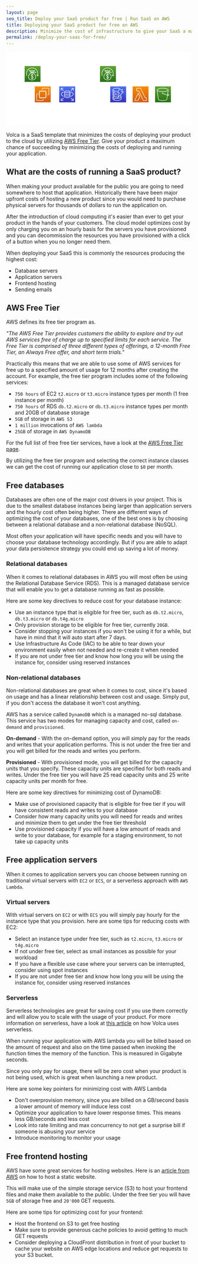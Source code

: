 ```yaml
---
layout: page
seo_title: Deploy your SaaS product for free | Run SaaS on AWS
title: Deploying your SaaS product for free on AWS
description: Minimize the cost of infrastructure to give your SaaS a maximum chance of succeeding. Utalize AWS Free Tier and Serverless to deploy your product for free.
permalink: /deploy-your-saas-for-free/
---
```


![Free tier services](../images/free-tier.png)

Volca is a SaaS template that minimizes the costs of deploying your product to the cloud by utilizing [AWS Free Tier](https://aws.amazon.com/free/). Give your product a maximum chance of succeeding by minimizing the costs of deploying and running your application.

## What are the costs of running a SaaS product?

When making your product available for the public you are going to need somewhere to host that application. Historically there have been major upfront costs of hosting a new product since you would need to purchase physical servers for thousands of dollars to run the application on.

After the introduction of cloud computing it's easier than ever to get your product in the hands of your customers. The cloud model optimizes cost by only charging you on an hourly basis for the servers you have provisioned and you can decommission the resources you have provisioned with a click of a button when you no longer need them.

When deploying your SaaS this is commonly the resources producing the highest cost:

- Database servers
- Application servers
- Frontend hosting
- Sending emails

## AWS Free Tier

AWS defines its free tier program as.

_"The AWS Free Tier provides customers the ability to explore and try out AWS services free of charge up to specified limits for each service. The Free Tier is comprised of three different types of offerings, a 12-month Free Tier, an Always Free offer, and short term trials."_

Practically this means that we are able to use some of AWS services for free up to a specified amount of usage for 12 months after creating the account. For example, the free tier program includes some of the following services:

- `750 hours` of EC2 `t2.micro` or `t3.micro` instance types per month (1 free instance per month)
- `750 hours` of RDS `db.t2.micro` or `db.t3.micro` instance types per month and 20GB of database storage
- `5GB` of storage in `AWS S3`
- `1 million` invocations of `AWS lambda`
- `25GB` of storage in `AWS DynamoDB`

For the full list of free free tier services, have a look at the [AWS Free Tier page](https://aws.amazon.com/free/).

By utilizing the free tier program and selecting the correct instance classes we can get the cost of running our application close to `$0` per month.

## Free databases

Databases are often one of the major cost drivers in your project. This is due to the smallest database instances being larger than application servers and the hourly cost often being higher. There are different ways of optimizing the cost of your databases, one of the best ones is by choosing between a relational database and a non-relational database (NoSQL).

Most often your application will have specific needs and you will have to choose your database technology accordingly. But if you are able to adapt your data persistence strategy you could end up saving a lot of money.

### Relational databases

When it comes to relational databases in AWS you will most often be using the Relational Database Service (RDS). This is a managed database service that will enable you to get a database running as fast as possible.

Here are some key directives to reduce cost for your database instance:

- Use an instance type that is eligible for free tier, such as `db.t2.micro`, `db.t3.micro` or `db.t4g.micro`
- Only provision storage to be eligible for free tier, currently `20GB`.
- Consider stopping your instances if you won't be using it for a while, but have in mind that it will auto start after 7 days.
- Use Infrastructure As Code (IAC) to be able to tear down your environment easily when not needed and re-create it when needed
- If you are not under free tier and know how long you will be using the instance for, consider using reserved instances

### Non-relational databases

Non-relational databases are great when it comes to cost, since it's based on usage and has a linear relationship between cost and usage. Simply put, if you don't access the database it won't cost anything.

AWS has a service called `DynamoDB` which is a managed no-sql database. This service has two modes for managing capacity and cost, called `on-demand` and `provisioned`.

**On-demand** - With the on-demand option, you will simply pay for the reads and writes that your application performs. This is not under the free tier and you will get billed for the reads and writes you perform.

**Provisioned** - With provisioned mode, you will get billed for the capacity units that you specify. These capacity units are specified for both reads and writes. Under the free tier you will have 25 read capacity units and 25 write capacity units per month for free.

Here are some key directives for minimizing cost of DynamoDB:

- Make use of provisioned capacity that is eligible for free tier if you will have consistent reads and writes to your database
- Consider how many capacity units you will need for reads and writes and minimize them to get under the free tier threshold
- Use provisioned capacity if you will have a low amount of reads and write to your database, for example for a staging environment, to not take up capacity units

## Free application servers

When it comes to application servers you can choose between running on traditional virtual servers with `EC2` or `ECS`, or a serverless approach with `AWS Lambda`.

### Virtual servers

With virtual servers on `EC2` or with `ECS` you will simply pay hourly for the instance type that you provision. here are some tips for reducing costs with EC2:

- Select an instance type under free tier, such as `t2.micro`, `t3.micro` or `t4g.micro` 
- If not under free tier, select as small instances as possible for your workload
- If you have a flexible use case where your servers can be interrupted, consider using spot instances
- If you are not under free tier and know how long you will be using the instance for, consider using reserved instances

### Serverless

Serverless technologies are great for saving cost if you use them correctly and will allow you to scale with the usage of your product. For more information on serverless, have a look at [this article](/serverless) on how Volca uses serverless.

When running your application with AWS lambda you will be billed based on the amount of request and also on the time passed when invoking the function times the memory of the function. This is measured in Gigabyte seconds.

Since you only pay for usage, there will be zero cost when your product is not being used, which is great when launching a new product.

Here are some key pointers for minimizing cost with AWS Lambda

- Don't overprovision memory, since you are billed on a GB/second basis a lower amount of memory will induce less cost
- Optimize your application to have lower response times. This means less GB/seconds and less cost
- Look into rate limiting and max concurrency to not get a surprise bill if someone is abusing your service
- Introduce monitoring to monitor your usage

## Free frontend hosting

AWS have some great services for hosting websites. Here is an [article from AWS](https://docs.aws.amazon.com/AmazonS3/latest/userguide/WebsiteHosting.html) on how to host a static website.

This will make use of the simple storage service (S3) to host your frontend files and make them available to the public. Under the free tier you will have `5GB` of storage free and `20'000` GET requests.

Here are some tips for optimizing cost for your frontend:

- Host the frontend on S3 to get free hosting
- Make sure to provide generous cache policies to avoid getting to much GET requests
- Consider deploying a CloudFront distribution in front of your bucket to cache your website on AWS edge locations and reduce get requests to your S3 bucket.



